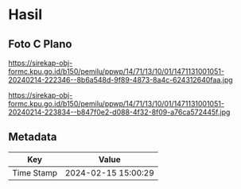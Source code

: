 # Hasil

## Foto C Plano

https://sirekap-obj-formc.kpu.go.id/b150/pemilu/ppwp/14/71/13/10/01/1471131001051-20240214-222346--8b6a548d-9f89-4873-8a4c-624312640faa.jpg

https://sirekap-obj-formc.kpu.go.id/b150/pemilu/ppwp/14/71/13/10/01/1471131001051-20240214-223834--b847f0e2-d088-4f32-8f09-a76ca572445f.jpg


## Metadata

| Key        | Value               |
| ---------- | ------------------- |
| Time Stamp | 2024-02-15 15:00:29 |



